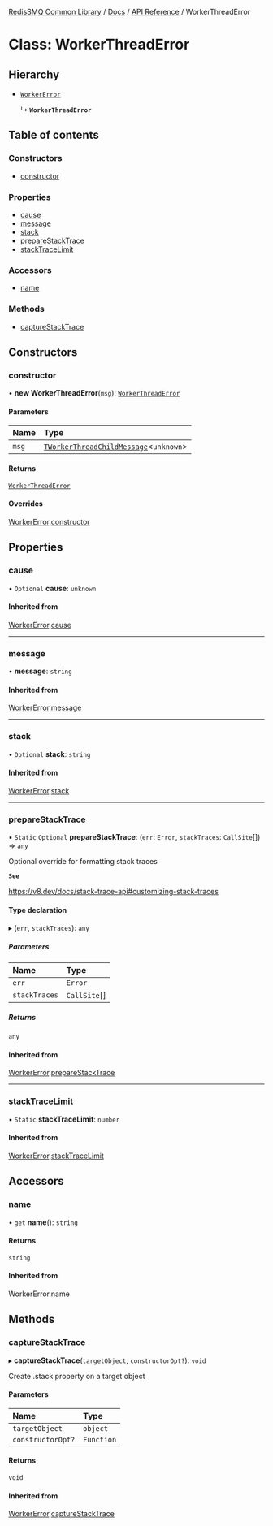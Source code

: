 [RedisSMQ Common Library](../../../README.md) / [Docs](../../README.md) / [API Reference](../README.md) / WorkerThreadError

# Class: WorkerThreadError

## Hierarchy

- [`WorkerError`](WorkerError.md)

  ↳ **`WorkerThreadError`**

## Table of contents

### Constructors

- [constructor](WorkerThreadError.md#constructor)

### Properties

- [cause](WorkerThreadError.md#cause)
- [message](WorkerThreadError.md#message)
- [stack](WorkerThreadError.md#stack)
- [prepareStackTrace](WorkerThreadError.md#preparestacktrace)
- [stackTraceLimit](WorkerThreadError.md#stacktracelimit)

### Accessors

- [name](WorkerThreadError.md#name)

### Methods

- [captureStackTrace](WorkerThreadError.md#capturestacktrace)

## Constructors

### constructor

• **new WorkerThreadError**(`msg`): [`WorkerThreadError`](WorkerThreadError.md)

#### Parameters

| Name | Type |
| :------ | :------ |
| `msg` | [`TWorkerThreadChildMessage`](../README.md#tworkerthreadchildmessage)\<`unknown`\> |

#### Returns

[`WorkerThreadError`](WorkerThreadError.md)

#### Overrides

[WorkerError](WorkerError.md).[constructor](WorkerError.md#constructor)

## Properties

### cause

• `Optional` **cause**: `unknown`

#### Inherited from

[WorkerError](WorkerError.md).[cause](WorkerError.md#cause)

___

### message

• **message**: `string`

#### Inherited from

[WorkerError](WorkerError.md).[message](WorkerError.md#message)

___

### stack

• `Optional` **stack**: `string`

#### Inherited from

[WorkerError](WorkerError.md).[stack](WorkerError.md#stack)

___

### prepareStackTrace

▪ `Static` `Optional` **prepareStackTrace**: (`err`: `Error`, `stackTraces`: `CallSite`[]) => `any`

Optional override for formatting stack traces

**`See`**

https://v8.dev/docs/stack-trace-api#customizing-stack-traces

#### Type declaration

▸ (`err`, `stackTraces`): `any`

##### Parameters

| Name | Type |
| :------ | :------ |
| `err` | `Error` |
| `stackTraces` | `CallSite`[] |

##### Returns

`any`

#### Inherited from

[WorkerError](WorkerError.md).[prepareStackTrace](WorkerError.md#preparestacktrace)

___

### stackTraceLimit

▪ `Static` **stackTraceLimit**: `number`

#### Inherited from

[WorkerError](WorkerError.md).[stackTraceLimit](WorkerError.md#stacktracelimit)

## Accessors

### name

• `get` **name**(): `string`

#### Returns

`string`

#### Inherited from

WorkerError.name

## Methods

### captureStackTrace

▸ **captureStackTrace**(`targetObject`, `constructorOpt?`): `void`

Create .stack property on a target object

#### Parameters

| Name | Type |
| :------ | :------ |
| `targetObject` | `object` |
| `constructorOpt?` | `Function` |

#### Returns

`void`

#### Inherited from

[WorkerError](WorkerError.md).[captureStackTrace](WorkerError.md#capturestacktrace)
